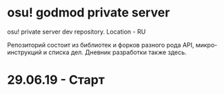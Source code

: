 # osu! godmod private server
osu! private server dev repository.
Location - RU

Репозиторий состоит из библиотек и форков разного рода API, микро-инструкций и списка дел.
Дневник разработки также здесь.

# 29.06.19 - Старт
